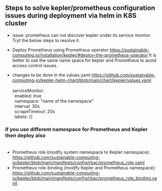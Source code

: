 ## Steps to solve kepler/prometheus configuration issues during deployment via helm in K8S cluster
- issue: prometheus can not discover kepler under its service montior. Tryt the below steps to resolve it.

- Deploy Prometheus using Prometheus operator https://sustainable-computing.io/installation/kepler/#deploy-the-prometheus-operator 
It is better to use the same name space for kepler and Prometheus to avoid access control issues.

- changes to be done in the values.yaml  https://github.com/sustainable-computing-io/kepler-helm-chart/blob/main/chart/kepler/values.yaml <br>
  <br>
  serviceMonitor: <br>
  &ensp;enabled: true <br>
  &ensp;namespace: "name of the namespace" <br>
  &ensp;interval: 30s <br>
  &ensp;scrapeTimeout: 20s <br>
  &ensp;labels: {} <br>

### if you use different namespace for Prometheus and Kepler then deploy also <br> <br>
 - Prometheus role (modify system namespace to Kepler namespace): https://github.com/sustainable-computing-io/kepler/blob/main/manifests/config/rbac/prometheus_role.yaml <br>
 - Prometheus role-binding (modify Kepler and Prometheus namespace): https://github.com/sustainable-computing-io/kepler/blob/main/manifests/config/rbac/prometheus_role_binding.yaml <br>


